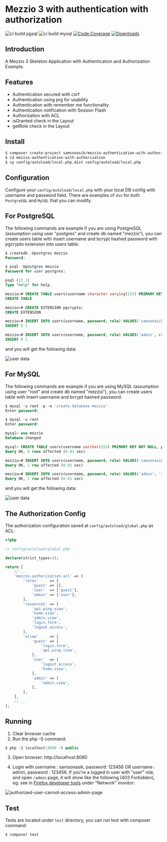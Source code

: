 # Mezzio 3 with authentication with authorization

![ci build pgsql](https://github.com/samsonasik/mezzio-authentication-with-authorization/workflows/ci%20build%20pgsql/badge.svg)
![ci build mysql](https://github.com/samsonasik/mezzio-authentication-with-authorization/workflows/ci%20build%20mysql/badge.svg)
[![Code Coverage](https://codecov.io/gh/samsonasik/mezzio-authentication-with-authorization/branch/master/graph/badge.svg)](https://codecov.io/gh/samsonasik/mezzio-authentication-with-authorization)
[![Downloads](https://poser.pugx.org/samsonasik/mezzio-authentication-with-authorization/downloads)](https://packagist.org/packages/samsonasik/mezzio-authentication-with-authorization)

Introduction
------------

A Mezzio 3 Skeleton Application with Authentication and Authorization Example.

Features
--------

- Authentication secured with csrf
- Authentication using prg for usability
- Authentication with remember me functionality
- Authenticaiton notification with Session Flash
- Authorization with ACL
- isGranted check in the Layout
- getRole check in the Layout

Install
-------

```bash
$ composer create-project samsonasik/mezzio-authentication-with-authorization -sdev
$ cd mezzio-authentication-with-authorization
$ cp config/autoload/local.php.dist config/autoload/local.php
```

Configuration
-------------

Configure your `config/autoload/local.php` with your local DB config with username and password field. There are examples of `dsn` for both `PostgreSQL` and `MySQL` that you can modify.

For PostgreSQL
--------------

The following commands are example if you are using PostgreSQL (assumption using user "postgres" and create db named "mezzio"), you can create users table with insert username and bcrypt hashed password with pgcrypto extension into users table:

```sql
$ createdb -Upostgres mezzio
Password:

$ psql -Upostgres mezzio
Password for user postgres:

psql (12.1)
Type "help" for help.

mezzio=# CREATE TABLE users(username character varying(255) PRIMARY KEY NOT NULL, password text NOT NULL, role character varying(255) NOT NULL DEFAULT 'user');
CREATE TABLE

mezzio=# CREATE EXTENSION pgcrypto;
CREATE EXTENSION

mezzio=# INSERT INTO users(username, password, role) VALUES('samsonasik', crypt('123456', gen_salt('bf')), 'user');
INSERT 0 1

mezzio=# INSERT INTO users(username, password, role) VALUES('admin', crypt('123456', gen_salt('bf')), 'admin');
INSERT 0 1
```

and you will get the following data:

![user data](https://user-images.githubusercontent.com/459648/73605160-567f0a80-45cd-11ea-9e1d-898df2827758.png)

For MySQL
--------------

The following commands are example if you are using MySQL (assumption using user "root" and create db named "mezzio"), you can create users table with insert username and bcrypt hashed password:

```sql
$ mysql -u root -p -e 'create database mezzio'
Enter password:

$ mysql -u root
Enter password:

mysql> use mezzio
Database changed

mysql> CREATE TABLE users(username varchar(255) PRIMARY KEY NOT NULL, password text NOT NULL, role varchar(255) NOT NULL DEFAULT 'user');
Query OK, 0 rows affected (0.01 sec)

mezzio=# INSERT INTO users(username, password, role) VALUES('samsonasik','$2a$06$Nt2zePoCfApfBGrfZbHZIudIwZpCNqorTjbKNZtPoLCVic8goZDsi', 'user');
Query OK, 1 row affected (0.01 sec)

mezzio=# INSERT INTO users(username, password, role) VALUES('admin', '$2a$06$Y2TtankzyiK/OF1yZA4GsOJBhuoP7o99XbfufEeJ0OOJwjUcPB9LO', 'admin');
Query OK, 1 row affected (0.01 sec)
```

and you will get the following data:

![user data](https://user-images.githubusercontent.com/459648/74274582-e3039880-4d44-11ea-9caa-e8dc8e81a19f.png)

The Authorization Config
------------------------

The authorization configuration saved at `config/autoload/global.php` as ACL:

```php
<?php

// config/autoload/global.php

declare(strict_types=1);

return [
    // ...
    'mezzio-authorization-acl' => [
        'roles'     => [
            'guest' => [],
            'user'  => ['guest'],
            'admin' => ['user'],
        ],
        'resources' => [
            'api.ping.view',
            'home.view',
            'admin.view',
            'login.form',
            'logout.access',
        ],
        'allow'     => [
            'guest' => [
                'login.form',
                'api.ping.view',
            ],
            'user'  => [
                'logout.access',
                'home.view',
            ],
            'admin' => [
                'admin.view',
            ],
        ],
    ],
    // ...
];
```

Running
-------

1. Clear browser cache
2. Run the php -S command:

```php
$ php -S localhost:8080 -t public
```

3. Open browser: http://localhost:8080

4. Login with username : samsonasik, password: 123456 OR username : admin, password : 123456. If you're a logged in user with "user" role, and open `/admin` page, it will show like the following (403 Forbidden), eg: see in [Firefox developer tools](https://developer.mozilla.org/en-US/docs/Tools/Network_Monitor) under "Network" monitor:

![authorized-user-cannot-access-admin-page](https://user-images.githubusercontent.com/459648/73605169-73b3d900-45cd-11ea-9085-3c2bc5e9d966.png)

Test
----

Tests are located under `test` directory, you can run test with composer command:

```bash
$ composer test
```
